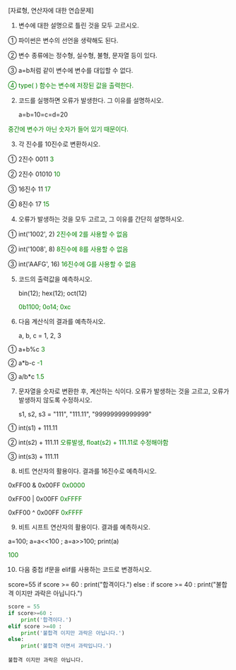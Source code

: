 [자료형, 연산자에 대한 연습문제]

1. 변수에 대한 설명으로 틀린 것을 모두 고르시오. 

① 파이썬은 변수의 선언을 생략해도 된다.

② 변수 종류에는 정수형, 실수형, 불형, 문자열 등이 있다.

③ a=b처럼 같이 변수에 변수를 대입할 수 없다.

<span style="color:green">④ type( ) 함수는 변수에 저장된 값을 출력한다.</span>


2. 코드를 실행하면 오류가 발생한다. 그 이유를 설명하시오. 

    a=b=10=c=d=20

<span style="color:green">중간에 변수가 아닌 숫자가 들어 있기 때문이다.</span>

3. 각 진수를 10진수로 변환하시오.

① 2진수 0011 <span style="color:green">3</span>

② 2진수 01010 <span style="color:green">10</span>

③ 16진수 11  <span style="color:green">17</span>

④ 8진수 17  <span style="color:green">15</span>


4. 오류가 발생하는 것을 모두 고르고, 그 이유를 간단히 설명하시오.

① int('1002', 2) <span style="color:green">2진수에 2를 사용할 수 없음</span>

② int('1008', 8) <span style="color:green">8진수에 8를 사용할 수 없음</span>

③ int('AAFG', 16) <span style="color:green">16진수에 G를 사용할 수 없음</span>


5. 코드의 출력값을 예측하시오.

   bin(12); hex(12); oct(12)
   
   <span style="color:green">0b1100; 0o14; 0xc</span>

6. 다음 계산식의 결과를 예측하시오. 

   a, b, c = 1, 2, 3
   
① a+b%c <span style="color:green">3</span>

② a*b-c <span style="color:green">-1</span>

③ a/b*c <span style="color:green">1.5</span>


7. 문자열을 숫자로 변환한 후, 계산하는 식이다. 오류가 발생하는 것을 고르고, 오류가 발생하지 않도록 수정하시오. 

   s1, s2, s3 = "111", "111.11", "99999999999999"
   

① int(s1) + 111.11

② int(s2) + 111.11  <span style="color:green">오류발생, float(s2) + 111.11로 수정해야함</span>

③ int(s3) + 111.11



8. 비트 연산자의 활용이다. 결과를 16진수로 예측하시오. 

0xFF00 & 0x00FF  <span style="color:green">0x0000</span>

0xFF00 | 0x00FF  <span style="color:green">0xFFFF</span>

0xFF00 ^ 0x00FF  <span style="color:green">0xFFFF</span>



9. 비트 시프트 연산자의 활용이다. 결과를 예측하시오. 

a=100; a=a<<100 ; a=a>>100; print(a)

<span style="color:green">100</span>

10. 다음 중첩 if문을 elif를 사용하는 코드로 변경하시오.

score=55
if score >= 60 :
    print("합격이다.")
else :
    if score >= 40 :
         print("불합격 이지만 과락은 아닙니다.")


```python
score = 55
if score>=60 :
    print('합격이다.')
elif score >=40 :
    print('불합격 이지만 과락은 아닙니다.')
else:
    print('불합격 이면서 과락입니다.')
```

    불합격 이지만 과락은 아닙니다.
    

